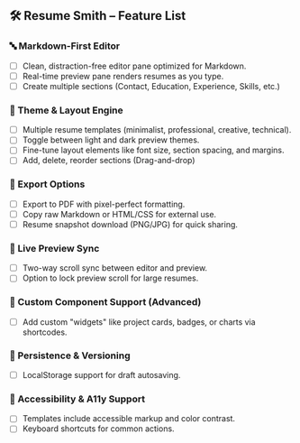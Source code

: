 ## 🛠️ Resume Smith – Feature List

### 🔤 Markdown-First Editor

- [ ]  Clean, distraction-free editor pane optimized for Markdown.
- [ ]  Real-time preview pane renders resumes as you type.
- [ ]  Create multiple sections (Contact, Education, Experience, Skills, etc.)

### 🎨 Theme & Layout Engine

- [ ]  Multiple resume templates (minimalist, professional, creative, technical).
- [ ]  Toggle between light and dark preview themes.
- [ ]  Fine-tune layout elements like font size, section spacing, and margins.
- [ ]  Add, delete, reorder sections (Drag-and-drop)

### 📄 Export Options

- [ ]  Export to PDF with pixel-perfect formatting.
- [ ]  Copy raw Markdown or HTML/CSS for external use.
- [ ]  Resume snapshot download (PNG/JPG) for quick sharing.

### 🔄 Live Preview Sync

- [ ]  Two-way scroll sync between editor and preview.
- [ ]  Option to lock preview scroll for large resumes.

### 🔧 Custom Component Support (Advanced)

- [ ]  Add custom "widgets" like project cards, badges, or charts via shortcodes.

### 💾 Persistence & Versioning

- [ ]  LocalStorage support for draft autosaving.

### 🧪 Accessibility & A11y Support

- [ ]  Templates include accessible markup and color contrast.
- [ ]  Keyboard shortcuts for common actions.